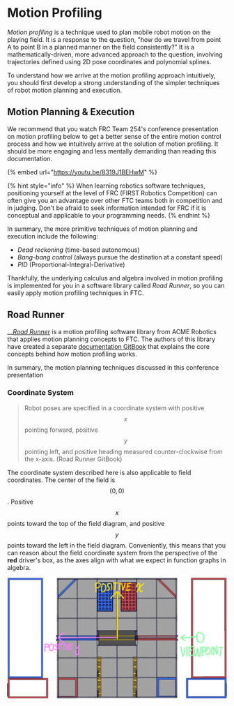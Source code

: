# Motion Profiling

_Motion profiling_ is a technique used to plan mobile robot motion on the playing field. It is a response to the question, "how do we travel from point A to point B in a planned manner on the field consistently?" It is a mathematically-driven, more advanced approach to the question, involving trajectories defined using 2D pose coordinates and polynomial splines.

To understand how we arrive at the motion profiling approach intuitively, you should first develop a strong understanding of the simpler techniques of robot motion planning and execution.

## Motion Planning & Execution

We recommend that you watch FRC Team 254's conference presentation on motion profiling below to get a better sense of the entire motion control process and how we intuitively arrive at the solution of motion profiling. It should be more engaging and less mentally demanding than reading this documentation.

{% embed url="https://youtu.be/8319J1BEHwM" %}

{% hint style="info" %}
When learning robotics software techniques, positioning yourself at the level of FRC \(FIRST Robotics Competition\) can often give you an advantage over other FTC teams both in competition and in judging. Don't be afraid to seek information intended for FRC if it is conceptual and applicable to your programming needs.
{% endhint %}

In summary, the more primitive techniques of motion planning and execution include the following:

* _Dead reckoning_ \(time-based autonomous\)
* _Bang-bang control_ \(always pursue the destination at a constant speed\)
* _PID_ \(Proportional-Integral-Derivative\)

Thankfully, the underlying calculus and algebra involved in motion profiling is implemented for you in a software library called _Road Runner_, so you can easily apply motion profiling techniques in FTC.

## Road Runner

\_\_[_Road Runner_](https://github.com/acmerobotics/road-runner) is a motion profiling software library from ACME Robotics that applies motion planning concepts to FTC. The authors of this library have created a separate [documentation GitBook](https://acme-robotics.gitbook.io/road-runner/tour/introduction) that explains the core concepts behind how motion profiling works. 

In summary, the motion planning techniques discussed in this conference presentation 

### Coordinate System

> Robot poses are specified in a coordinate system with
 positive $$x$$ pointing forward, positive $$y$$ pointing left, and positive heading measured counter-clockwise from the
 x-axis. \(Road Runner GitBook\)

The coordinate system described here is also applicable to field coordinates. The center of the field is$$(0,0)$$. Positive $$x$$ points toward the top of the field diagram, and positive $$y$$ points toward the left in the field diagram. Conveniently, this means that you can reason about the field coordinate system from the perspective of the **red** driver's box, as the axes align with what we expect in function graphs in algebra.

![The Road Runner field coordinate system in Skystone \(2019-2020\)](../.gitbook/assets/image%20%2820%29.png)



